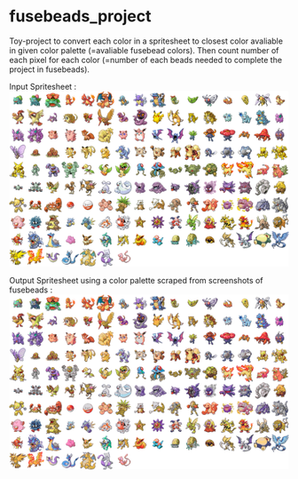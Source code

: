 # fusebeads_project
Toy-project to convert each color in a spritesheet to closest color avaliable in given color palette (=avaliable fusebead colors).
Then count number of each pixel for each color (=number of each beads needed to complete the project in fusebeads).

Input Spritesheet :
![Alt text](spritesheet.png)


Output Spritesheet using a color palette scraped from screenshots of fusebeads : 
![Alt text](PROCESSED_spritesheet.png)
